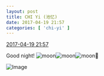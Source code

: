 ```yaml
---
layout: post
title: CHI Yi (池忆)
date: 2017-04-19 21:57
categories: [ 'chi-yi' ]
---
```


<div class="weibo-info">
  <a href="http://weibo.com/6117581836/EFgY1hWzx">2017-04-19 21:57</a>
</div>

Good night! ![moon](http://img.t.sinajs.cn/t4/appstyle/expression/ext/normal/b9/moon.gif)![moon](http://img.t.sinajs.cn/t4/appstyle/expression/ext/normal/b9/moon.gif)![moon](http://img.t.sinajs.cn/t4/appstyle/expression/ext/normal/b9/moon.gif):angel:

<!-- more -->

![Image](http://wx1.sinaimg.cn/mw690/006G0KuMgy1fesbz4zn4zj30u00qo79r.jpg)
